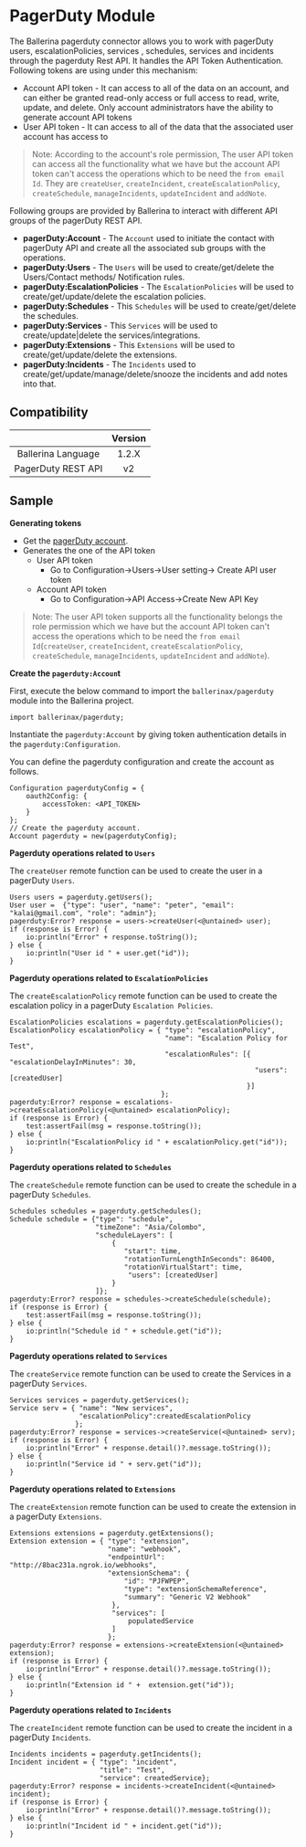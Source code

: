 # PagerDuty Module

The Ballerina pagerduty connector allows you to work with pagerDuty users, escalationPolicies, services , schedules, services and incidents through the pagerduty Rest API. 
It handles the API Token Authentication. Following tokens are using under this mechanism:

* Account API token - It can access to all of the data on an account, and can either be granted read-only access or full access to read, write, update, and delete. 
Only account administrators have the ability to generate account API tokens
* User API token - It can access to all of the data that the associated user account has access to

>Note: According to the account's role permission, The user API token can access all the functionality what we have but
> the account API token can't access the operations which to be need the `from email Id`. They are `createUser`, `createIncident`, `createEscalationPolicy`, `createSchedule`, `manageIncidents`, `updateIncident` and `addNote`.

Following groups are provided by Ballerina to interact with different API groups of the pagerDuty REST API. 
- **pagerDuty:Account** - The `Account` used to initiate the contact with pagerDuty API and create all the associated sub groups with the operations.
- **pagerDuty:Users** - The `Users` will be used to create/get/delete the Users/Contact methods/ Notification rules.
- **pagerDuty:EscalationPolicies** - The `EscalationPolicies` will be used to create/get/update/delete the escalation policies.
- **pagerDuty:Schedules** - This `Schedules` will be used to create/get/delete the schedules.
- **pagerDuty:Services** - This `Services` will be used to create/update|delete the services/integrations. 
- **pagerDuty:Extensions** - This `Extensions` will be used to create/get/update/delete the extensions.
- **pagerDuty:Incidents** - The `Incidents` used to create/get/update/manage/delete/snooze the incidents and add notes into that.

## Compatibility

|                             |           Version           |
|:---------------------------:|:---------------------------:|
| Ballerina Language          |            1.2.X            |
| PagerDuty REST API          |            v2               |

## Sample

**Generating tokens**

* Get the [pagerDuty account](https://www.pagerduty.com/).
* Generates the one of the API token
    * User API token
        * Go to Configuration->Users->User setting-> Create API user token
    * Account API token
        * Go to Configuration->API Access->Create New API Key
        
>Note: The user API token supports all the functionality belongs the role permission which we have but the account API token can't access the operations which to be need the `from email Id`(`createUser`, `createIncident`, `createEscalationPolicy`, `createSchedule`, `manageIncidents`, `updateIncident` and `addNote`).

**Create the `pagerduty:Accoun`t**

First, execute the below command to import the `ballerinax/pagerduty` module into the Ballerina project.
```ballerina
import ballerinax/pagerduty;
```
Instantiate the `pagerduty:Account` by giving token authentication details in the `pagerduty:Configuration`. 

You can define the pagerduty configuration and create the account as follows. 
```ballerina
Configuration pagerdutyConfig = {
    oauth2Config: {
        accessToken: <API_TOKEN>
    }
};
// Create the pagerduty account.
Account pagerduty = new(pagerdutyConfig);
```

**Pagerduty operations related to `Users`**

The `createUser` remote function can be used to create the user in a pagerDuty `Users`. 

```ballerina
Users users = pagerduty.getUsers();
User user =  {"type": "user", "name": "peter", "email": "kalai@gmail.com", "role": "admin"};
pagerduty:Error? response = users->createUser(<@untained> user);
if (response is Error) {    
    io:println("Error" + response.toString());
} else {
    io:println("User id " + user.get("id"));
}
```

**Pagerduty operations related to `EscalationPolicies`**

The `createEscalationPolicy` remote function can be used to create the escalation policy in a pagerDuty `Escalation Policies`. 

```ballerina
EscalationPolicies escalations = pagerduty.getEscalationPolicies();
EscalationPolicy escalationPolicy = { "type": "escalationPolicy",
                                      "name": "Escalation Policy for Test",
                                      "escalationRules": [{ "escalationDelayInMinutes": 30,
                                                            "users": [createdUser]
                                                          }]
                                     };
pagerduty:Error? response = escalations->createEscalationPolicy(<@untained> escalationPolicy);
if (response is Error) {
    test:assertFail(msg = response.toString());
} else {
    io:println("EscalationPolicy id " + escalationPolicy.get("id"));
}
```

**Pagerduty operations related to `Schedules`**

The `createSchedule` remote function can be used to create the schedule in a pagerDuty `Schedules`. 

```ballerina
Schedules schedules = pagerduty.getSchedules();
Schedule schedule = {"type": "schedule",
                     "timeZone": "Asia/Colombo",
                     "scheduleLayers": [
                         {
                            "start": time,
                            "rotationTurnLengthInSeconds": 86400,
                            "rotationVirtualStart": time,
                             "users": [createdUser]
                         }
                     ]};
pagerduty:Error? response = schedules->createSchedule(schedule);
if (response is Error) {
    test:assertFail(msg = response.toString());
} else {
    io:println("Schedule id " + schedule.get("id"));
}
```

**Pagerduty operations related to `Services`**

The `createService` remote function can be used to create the Services in a pagerDuty `Services`. 

```ballerina
Services services = pagerduty.getServices();
Service serv = { "name": "New services",
                 "escalationPolicy":createdEscalationPolicy
                };
pagerduty:Error? response = services->createService(<@untained> serv);
if (response is Error) {    
    io:println("Error" + response.detail()?.message.toString());
} else {
    io:println("Service id " + serv.get("id"));
}
```

**Pagerduty operations related to `Extensions`**

The `createExtension` remote function can be used to create the extension in a pagerDuty `Extensions`. 

```ballerina
Extensions extensions = pagerduty.getExtensions();
Extension extension = { "type": "extension",
                        "name": "webhook",
                        "endpointUrl": "http://8bac231a.ngrok.io/webhooks",
                        "extensionSchema": {
                            "id": "PJFWPEP",
                            "type": "extensionSchemaReference",
                            "summary": "Generic V2 Webhook"
                         },
                         "services": [
                             populatedService
                         ]
                        };
pagerduty:Error? response = extensions->createExtension(<@untained> extension);
if (response is Error) {    
    io:println("Error" + response.detail()?.message.toString());
} else {
    io:println("Extension id " +  extension.get("id"));
}
```

**Pagerduty operations related to `Incidents`**

The `createIncident` remote function can be used to create the incident in a pagerDuty `Incidents`. 

```ballerina
Incidents incidents = pagerduty.getIncidents();
Incident incident = { "type": "incident",
                      "title": "Test",
                      "service": createdService};
pagerduty:Error? response = incidents->createIncident(<@untained> incident);
if (response is Error) {    
    io:println("Error" + response.detail()?.message.toString());
} else {
    io:println("Incident id " + incident.get("id"));
}
```

